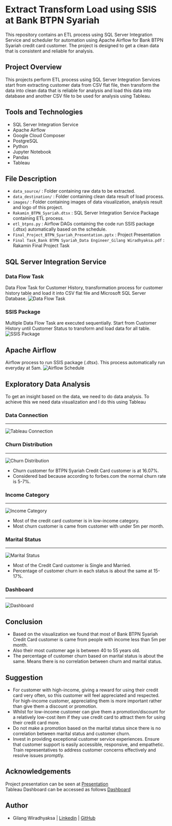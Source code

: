 # Extract Transform Load using SSIS at Bank BTPN Syariah
This repository contains an ETL process using SQL Server Integration Service and scheduler for automation using Apache Airflow for Bank BTPN Syariah credit card customer. The project is designed to get a clean data that is consistent and reliable for analysis.

## Project Overview
This projects perform ETL process using SQL Server Integration Services start from extracting customer data from CSV flat file, then transform the data into clean data that is reliable for analysis and load this data into database and another CSV file to be used for analysis using Tableau.

## Tools and Technologies
- SQL Server Integration Service
- Apache Airflow
- Google Cloud Composer
- PostgreSQL
- Python
- Jupyter Notebook
- Pandas
- Tableau

## File Description
- `data_source/` : Folder containing raw data to be extracted.
- `data_destination/` : Folder containing clean data result of load process.
- `images/` : Folder containing images of data visualization, analysis result and logo of this project.
- `Rakamin_BTPN_Syariah.dtsx` : SQL Server Integration Service Package containing ETL process.
- `etl_btpns.py` : Airflow DAGs containing the code run SSIS package (.dtsx) automatically based on the schedule.
- `Final_Project_BTPN_Syariah_Presentation.pptx` : Project Presentation
- `Final Task_Bank BTPN Syariah_Data Engineer_Gilang Wiradhyaksa.pdf` : Rakamin Final Project Task

## SQL Server Integration Service
### Data Flow Task
Data Flow Task for Customer History, transformation process for customer history table and load it into CSV flat file and Microsoft SQL Server Database.
![Data Flow Task](./images/01.png)

### SSIS Package
Multiple Data Flow Task are executed sequentially. Start from Customer History until Customer Status to transform and load data for all table.
![SSIS Package](./images/02.png)

## Apache Airflow
Airflow process to run SSIS package (.dtsx). This process automatically run everyday at 5am.
![Airflow Schedule](./images/04.png)

## Exploratory Data Analysis
To get an insight based on the data, we need to do data analysis. To achieve this we need data visualization and I do this using Tableau

### Data Connection
---
![Tableau Connection](./images/07.png)

### Churn Distribution
---
![Churn Distribution](./images/08_Churn_Distribution.png)
- Churn customer for BTPN Syariah Credit Card customer is at 16.07%. 
- Considered bad because according to forbes.com the normal churn rate is 5-7%. 

### Income Category
---
![Income Category](./images/09_Income_Category.png)
- Most of the credit card customer is in low-income category. 
- Most churn customer is came from customer with under 5m per month. 

### Marital Status
---
![Marital Status](./images/10_Marital_Status.png)
- Most of the Credit Card customer is Single and Married. 
- Percentage of customer churn in each status is about the same at 15-17%.

### Dashboard
---
![Dashboard](./images/11_Dashboard.png)

## Conclusion
- Based on the visualization we found that most of Bank BTPN Syariah Credit Card customer is came from people with income less than 5m per month.
- Also their most customer age is between 40 to 55 years old.
- The percentage of customer churn based on marital status is about the same. Means there is no correlation between churn and marital status.

## Suggestion
- For customer with high-income, giving a reward for using their credit card very often, so this customer will feel appreciated and respected. For high-income customer, appreciating them is more important rather than give them a discount or promotion.
- Whilst for low-income customer can give them a promotion/discount for a relatively low-cost item if they use credit card to attract them for using their credit card more.
- Do not make a promotion based on the marital status since there is no correlation between marital status and customer churn.
- Invest in providing exceptional customer service experiences. Ensure that customer support is easily accessible, responsive, and empathetic. Train representatives to address customer concerns effectively and resolve issues promptly.

## Acknowledgements
Project presentation can be seen at [Presentation](https://youtu.be/6J4IU2deZZw)  
Tableau Dashboard can be accessed as follows [Dashboard](https://public.tableau.com/profile/api/publish/BTPN_Syariah_Credit_Card_Customer/BTPNSCreditCardCustomer)

## Author
- Gilang Wiradhyaksa | [Linkedin](https://www.linkedin.com/in/gilangwiradhyaksa/) | [GitHub](https://github.com/gilangwd)
